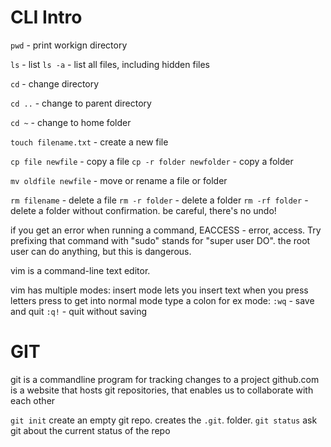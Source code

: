 # CLI Intro

`pwd` - print workign directory

`ls` - list
`ls -a` - list all files, including hidden files

`cd` - change directory

`cd ..` - change to parent directory

`cd ~` - change to home folder

`touch filename.txt` - create a new file

`cp file newfile` - copy a file
`cp -r folder newfolder` - copy a folder

`mv oldfile newfile` - move or rename a file or folder

`rm filename` - delete a file
`rm -r folder` - delete a folder
`rm -rf folder` - delete a folder without confirmation. be careful, there's no undo!

if you get an error when running a command, EACCESS - error, access. Try prefixing that command with "sudo" stands for "super user DO". 
the root user can do anything, but this is dangerous. 

vim is a command-line text editor.

vim has multiple modes: insert mode lets you insert text when you press letters
press <Esc> to get into normal mode
type a colon for ex mode:
    `:wq` - save and quit
    `:q!` - quit without saving


# GIT
git is a commandline program for tracking changes to a project
github.com is a website that hosts git repositories, that enables us to collaborate with each other

`git init` create an empty git repo. creates the `.git`. folder. 
`git status` ask git about the current status of the repo